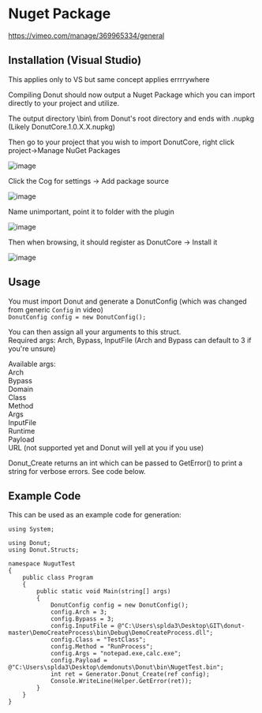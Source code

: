 # Nuget Package
https://vimeo.com/manage/369965334/general

## Installation (Visual Studio)
This applies only to VS but same concept applies errrrywhere  

Compiling Donut should now output a Nuget Package which you can import directly to your project and utilize.  

The output directory \bin\ from Donut's root directory and ends with .nupkg (Likely DonutCore.1.0.X.X.nupkg)  

Then go to your project that you wish to import DonutCore, right click project->Manage NuGet Packages  

![image](https://user-images.githubusercontent.com/18420902/67906797-5a693f80-fb3b-11e9-9acf-0bf193f1cede.png)

Click the Cog for settings -> Add package source  

![image](https://user-images.githubusercontent.com/18420902/67907450-85ed2980-fb3d-11e9-980d-cd6f3b9c3f83.png)

Name unimportant, point it to folder with the plugin  

![image](https://user-images.githubusercontent.com/18420902/67906946-d82d4b00-fb3b-11e9-80a5-6a242ed7c23e.png)

Then when browsing, it should register as DonutCore -> Install it  

![image](https://user-images.githubusercontent.com/18420902/67906985-fb57fa80-fb3b-11e9-9f6c-6f9093575e21.png)

## Usage

You must import Donut and generate a DonutConfig (which was changed from generic ```Config``` in video)  
```DonutConfig config = new DonutConfig();```  

You can then assign all your arguments to this struct.  
Required args: Arch, Bypass, InputFile (Arch and Bypass can default to 3 if you're unsure)  

Available args:  
	Arch  
	Bypass  
	Domain  
	Class  
	Method  
	Args  
	InputFile  
	Runtime  
	Payload  
	URL (not supported yet and Donut will yell at you if you use)  

Donut_Create returns an int which can be passed to GetError() to print a string for verbose errors. See code below.  

## Example Code
This can be used as an example code for generation:  
```
using System;

using Donut;
using Donut.Structs;

namespace NugutTest
{
    public class Program
    {
        public static void Main(string[] args)
        {
            DonutConfig config = new DonutConfig();
            config.Arch = 3;
            config.Bypass = 3;
            config.InputFile = @"C:\Users\splda3\Desktop\GIT\donut-master\DemoCreateProcess\bin\Debug\DemoCreateProcess.dll";
            config.Class = "TestClass";
            config.Method = "RunProcess";
            config.Args = "notepad.exe,calc.exe";
            config.Payload = @"C:\Users\splda3\Desktop\demdonuts\Donut\bin\NugetTest.bin";
            int ret = Generator.Donut_Create(ref config);
            Console.WriteLine(Helper.GetError(ret));
        }
    }
}
```
